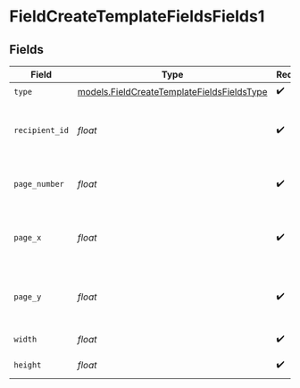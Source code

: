 # FieldCreateTemplateFieldsFields1


## Fields

| Field                                                                                          | Type                                                                                           | Required                                                                                       | Description                                                                                    |
| ---------------------------------------------------------------------------------------------- | ---------------------------------------------------------------------------------------------- | ---------------------------------------------------------------------------------------------- | ---------------------------------------------------------------------------------------------- |
| `type`                                                                                         | [models.FieldCreateTemplateFieldsFieldsType](../models/fieldcreatetemplatefieldsfieldstype.md) | :heavy_check_mark:                                                                             | N/A                                                                                            |
| `recipient_id`                                                                                 | *float*                                                                                        | :heavy_check_mark:                                                                             | The ID of the recipient to create the field for.                                               |
| `page_number`                                                                                  | *float*                                                                                        | :heavy_check_mark:                                                                             | The page number the field will be on.                                                          |
| `page_x`                                                                                       | *float*                                                                                        | :heavy_check_mark:                                                                             | The X coordinate of where the field will be placed.                                            |
| `page_y`                                                                                       | *float*                                                                                        | :heavy_check_mark:                                                                             | The Y coordinate of where the field will be placed.                                            |
| `width`                                                                                        | *float*                                                                                        | :heavy_check_mark:                                                                             | The width of the field.                                                                        |
| `height`                                                                                       | *float*                                                                                        | :heavy_check_mark:                                                                             | The height of the field.                                                                       |